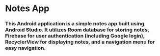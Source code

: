 # Notes App
### This Android application is a simple notes app built using Android Studio. It utilizes Room database for storing notes, Firebase for user authentication (including Google login), RecyclerView for displaying notes, and a navigation menu for easy navigation.
